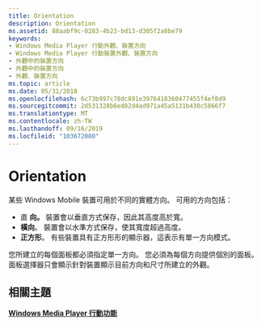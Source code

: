 ```yaml
---
title: Orientation
description: Orientation
ms.assetid: 88aabf9c-0283-4b23-bd13-d305f2a8be79
keywords:
- Windows Media Player 行動外觀、裝置方向
- Windows Media Player 行動裝置外觀、裝置方向
- 外觀中的裝置方向
- 外觀中的裝置方向
- 外觀、裝置方向
ms.topic: article
ms.date: 05/31/2018
ms.openlocfilehash: 6c73b997c78dc891e3976418360477455f4ef8d9
ms.sourcegitcommit: 2d531328b6ed82d4ad971a45a5131b430c5866f7
ms.translationtype: MT
ms.contentlocale: zh-TW
ms.lasthandoff: 09/16/2019
ms.locfileid: "103672080"
---
```

# <a name="orientation"></a>Orientation

某些 Windows Mobile 裝置可用於不同的實體方向。 可用的方向包括：

-   直 **向。** 裝置會以垂直方式保存，因此其高度高於寬。
-   **橫向**。 裝置會以水準方式保存，使其寬度超過高度。
-   **正方形**。 有些裝置具有正方形形的顯示器，這表示有單一方向模式。

您所建立的每個面板都必須指定單一方向。 您必須為每個方向提供個別的面板。 面板選擇器只會顯示針對裝置顯示目前方向和尺寸所建立的外觀。

## <a name="related-topics"></a>相關主題

<dl> <dt>

[**Windows Media Player 行動功能**](windows-media-player-mobile-functionality.md)
</dt> </dl>

 

 




